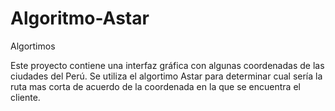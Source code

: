 # Algoritmo-Astar
Algortimos

Este proyecto contiene una interfaz gráfica con algunas coordenadas de las ciudades del Perú. Se utiliza el algortimo Astar para determinar cual sería la ruta mas corta de acuerdo de la coordenada en la que se encuentra el cliente.
